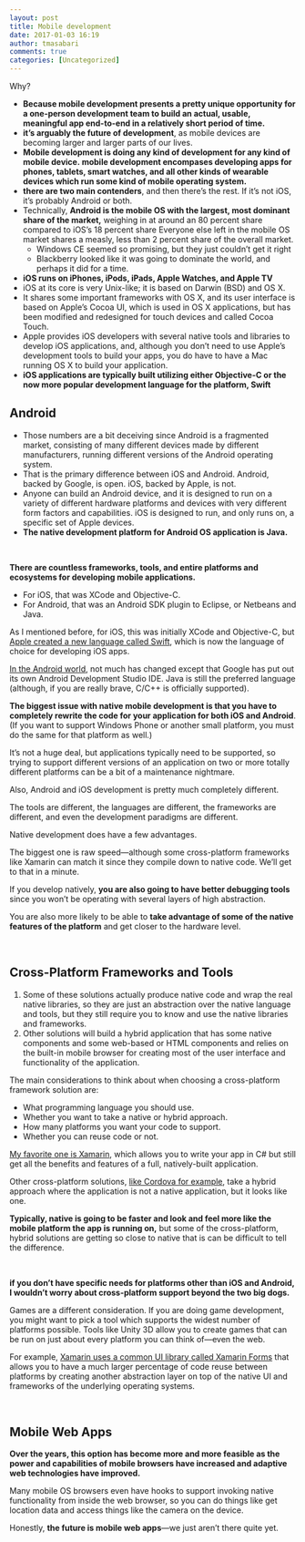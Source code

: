 ```yaml
---
layout: post
title: Mobile development
date: 2017-01-03 16:19
author: tmasabari
comments: true
categories: [Uncategorized]
---
```

Why?
<ul>
 	<li><strong>Because mobile development presents a pretty unique opportunity for a one-person development team to build an actual, usable, meaningful app end-to-end in a relatively short period of time.</strong></li>
 	<li><strong>it’s arguably the future of development</strong>, as mobile devices are becoming larger and larger parts of our lives.</li>
 	<li><strong>Mobile development is doing any kind of development for any kind of mobile device. mobile development encompases developing apps for phones, tablets, smart watches, and all other kinds of wearable devices which run some kind of mobile operating system.</strong></li>
 	<li><strong>there are two main contenders</strong>, and then there’s the rest. If it’s not iOS, it’s probably Android or both.</li>
 	<li>Technically, <strong>Android is the mobile OS with the largest, most dominant share of the market,</strong> weighing in at around an 80 percent share compared to iOS’s 18 percent share Everyone else left in the mobile OS market shares a measly, less than 2 percent share of the overall market.
<ul>
 	<li>Windows CE seemed so promising, but they just couldn’t get it right</li>
 	<li>Blackberry looked like it was going to dominate the world, and perhaps it did for a time.</li>
</ul>
</li>
 	<li><strong>iOS runs on iPhones, iPods, iPads, Apple Watches, and Apple TV</strong></li>
 	<li>iOS at its core is very Unix-like; it is based on Darwin (BSD) and OS X.</li>
 	<li>It shares some important frameworks with OS X, and its user interface is based on Apple’s Cocoa UI, which is used in OS X applications, but has been modified and redesigned for touch devices and called Cocoa Touch.</li>
 	<li>Apple provides iOS developers with several native tools and libraries to develop iOS applications, and, although you don’t need to use Apple’s development tools to build your apps, you do have to have a Mac running OS X to build your application.</li>
 	<li><strong>iOS applications are typically built utilizing either Objective-C or the now more popular development language for the platform, Swift</strong></li>
</ul>
<h2>Android</h2>
<ul>
 	<li>Those numbers are a bit deceiving since Android is a fragmented market, consisting of many different devices made by different manufacturers, running different versions of the Android operating system.</li>
 	<li>That is the primary difference between iOS and Android.
Android, backed by Google, is open. iOS, backed by Apple, is not.</li>
 	<li>Anyone can build an Android device, and it is designed to run on a variety of different hardware platforms and devices with very different form factors and capabilities. iOS is designed to run, and only runs on, a specific set of Apple devices.</li>
 	<li><strong>The native development platform for Android OS application is Java.</strong></li>
</ul>
&nbsp;

<strong>There are countless frameworks, tools, and entire platforms and ecosystems for developing mobile applications.</strong>
<ul>
 	<li>For iOS, that was XCode and Objective-C.</li>
 	<li>For Android, that was an Android SDK plugin to Eclipse, or Netbeans and Java.</li>
</ul>
As I mentioned before, for iOS, this was initially XCode and Objective-C, but <a href="http://amzn.to/2aZPxRH">Apple created a new language called Swift</a>, which is now the language of choice for developing iOS apps.

<a href="http://amzn.to/2aTdOtm">In the Android world</a>, not much has changed except that Google has put out its own Android Development Studio IDE. Java is still the preferred language (although, if you are really brave, C/C++ is officially supported).

<strong>The biggest issue with native mobile development is that you have to completely rewrite the code for your application for both iOS and Android</strong>. (If you want to support Windows Phone or another small platform, you must do the same for that platform as well.)

It’s not a huge deal, but applications typically need to be supported, so trying to support different versions of an application on two or more totally different platforms can be a bit of a maintenance nightmare.

Also, Android and iOS development is pretty much completely different.

The tools are different, the languages are different, the frameworks are different, and even the development paradigms are different.

Native development does have a few advantages.

The biggest one is raw speed—although some cross-platform frameworks like Xamarin can match it since they compile down to native code. We’ll get to that in a minute.

If you develop natively, <strong>you are also going to have better debugging tools </strong>since you won’t be operating with several layers of high abstraction.

You are also more likely to be able to <strong>take advantage of some of the native features of the platform</strong> and get closer to the hardware level.

&nbsp;
<h2>Cross-Platform Frameworks and Tools</h2>
<ol>
 	<li>Some of these solutions actually produce native code and wrap the real native libraries, so they are just an abstraction over the native language and tools, but they still require you to know and use the native libraries and frameworks.</li>
 	<li>Other solutions will build a hybrid application that has some native components and some web-based or HTML components and relies on the built-in mobile browser for creating most of the user interface and functionality of the application.</li>
</ol>
The main considerations to think about when choosing a cross-platform framework solution are:
<ul>
 	<li>What programming language you should use.</li>
 	<li>Whether you want to take a native or hybrid approach.</li>
 	<li>How many platforms you want your code to support.</li>
 	<li>Whether you can reuse code or not.</li>
</ul>
<a href="http://amzn.to/2aKURoI">My favorite one is Xamarin</a>, which allows you to write your app in C# but still get all the benefits and features of a full, natively-built application.

Other cross-platform solutions, <a href="http://amzn.to/2aHa4Yj">like Cordova for example</a>, take a hybrid approach where the application is not a native application, but it looks like one.

<strong>Typically, native is going to be faster and look and feel more like the mobile platform the app is running on,</strong> but some of the cross-platform, hybrid solutions are getting so close to native that is can be difficult to tell the difference.

&nbsp;

<strong>if you don’t have specific needs for platforms other than iOS and Android, I wouldn’t worry about cross-platform support beyond the two big dogs.</strong>

Games are a different consideration. If you are doing game development, you might want to pick a tool which supports the widest number of platforms possible. Tools like Unity 3D allow you to create games that can be run on just about every platform you can think of—even the web.

For example, <a href="http://amzn.to/2bh2Tus">Xamarin uses a common UI library called Xamarin Forms</a> that allows you to have a much larger percentage of code reuse between platforms by creating another abstraction layer on top of the native UI and frameworks of the underlying operating systems.

&nbsp;
<h2>Mobile Web Apps</h2>
<strong>Over the years, this option has become more and more feasible as the power and capabilities of mobile browsers have increased and adaptive web technologies have improved.</strong>

Many mobile OS browsers even have hooks to support invoking native functionality from inside the web browser, so you can do things like get location data and access things like the camera on the device.

Honestly, <strong>the future is mobile web apps</strong>—we just aren’t there quite yet.

&nbsp;

&nbsp;
